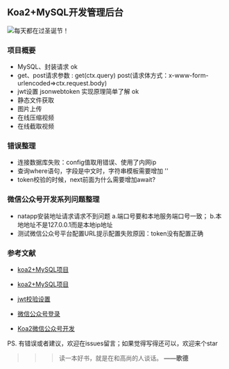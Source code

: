 ## Koa2+MySQL开发管理后台
![每天都在过圣诞节！](https://cdn.pixabay.com/photo/2021/10/26/12/34/christmas-6743572__340.jpg)

### 项目概要
- MySQL、封装请求 ok
- get、post请求参数 :
    get(ctx.query) 
    post(请求体方式：x-www-form-urlencoded=>ctx.request.body)
- jwt设置 jsonwebtoken 实现原理简单了解 ok
- 静态文件获取 
- 图片上传
- 在线压缩视频
- 在线截取视频


### 错误整理
- 连接数据库失败：config值取用错误、使用了内网ip
- 查询where语句，字段是中文时，字符串模板需要增加 ''
- token校验的时候，next前面为什么需要增加await? 
### 微信公众号开发系列问题整理
- natapp安装地址请求请求不到问题 a.端口号要和本地服务端口号一致； b.本地地址不是127.0.0.1而是本地ip地址
- 测试微信公众号平台配置URL提示配置失败原因：token没有配置正确

### 参考文献
* [koa2+MySQL项目](https://www.bbsmax.com/A/l1dygek0Je/)
* [koa2+MySQL项目](https://www.bbsmax.com/A/WpdK6Xp15V/)
* [jwt校验设置](https://www.cnblogs.com/zxuedong/p/12629269.html)

* [微信公众号登录](https://blog.csdn.net/weixin_45418036/article/details/96298817)
* [Koa2微信公众号开发](https://blog.csdn.net/weixin_34143774/article/details/88852927)

PS. 有错误或者建议，欢迎在issues留言；如果觉得写得还可以，欢迎来个star
>>> 读一本好书，就是在和高尚的人谈话。 **——歌德**